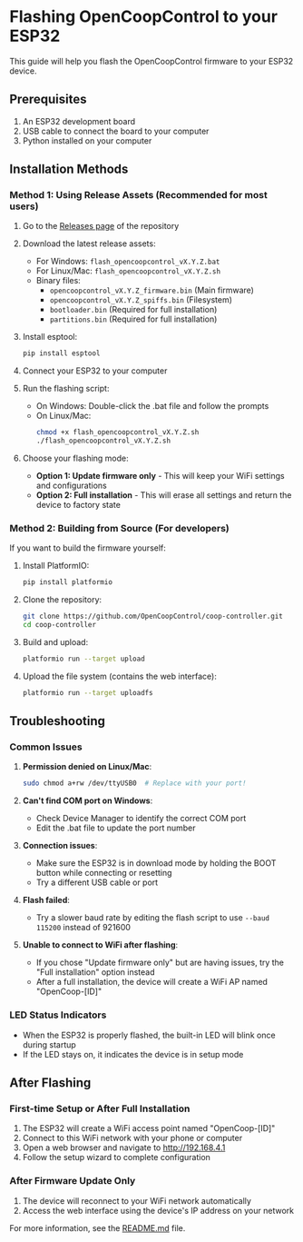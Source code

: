 # Flashing OpenCoopControl to your ESP32

This guide will help you flash the OpenCoopControl firmware to your ESP32 device.

## Prerequisites

1. An ESP32 development board
2. USB cable to connect the board to your computer
3. Python installed on your computer

## Installation Methods

### Method 1: Using Release Assets (Recommended for most users)

1. Go to the [Releases page](https://github.com/OpenCoopControl/coop-controller/releases) of the repository
2. Download the latest release assets:
   - For Windows: `flash_opencoopcontrol_vX.Y.Z.bat`
   - For Linux/Mac: `flash_opencoopcontrol_vX.Y.Z.sh`
   - Binary files: 
     * `opencoopcontrol_vX.Y.Z_firmware.bin` (Main firmware)
     * `opencoopcontrol_vX.Y.Z_spiffs.bin` (Filesystem)
     * `bootloader.bin` (Required for full installation)
     * `partitions.bin` (Required for full installation)

3. Install esptool:
   ```bash
   pip install esptool
   ```

4. Connect your ESP32 to your computer

5. Run the flashing script:
   - On Windows: Double-click the .bat file and follow the prompts
   - On Linux/Mac: 
     ```bash
     chmod +x flash_opencoopcontrol_vX.Y.Z.sh
     ./flash_opencoopcontrol_vX.Y.Z.sh
     ```

6. Choose your flashing mode:
   - **Option 1: Update firmware only** - This will keep your WiFi settings and configurations
   - **Option 2: Full installation** - This will erase all settings and return the device to factory state

### Method 2: Building from Source (For developers)

If you want to build the firmware yourself:

1. Install PlatformIO:
   ```bash
   pip install platformio
   ```

2. Clone the repository:
   ```bash
   git clone https://github.com/OpenCoopControl/coop-controller.git
   cd coop-controller
   ```

3. Build and upload:
   ```bash
   platformio run --target upload
   ```

4. Upload the file system (contains the web interface):
   ```bash
   platformio run --target uploadfs
   ```

## Troubleshooting

### Common Issues

1. **Permission denied on Linux/Mac**:
   ```bash
   sudo chmod a+rw /dev/ttyUSB0  # Replace with your port!
   ```

2. **Can't find COM port on Windows**:
   - Check Device Manager to identify the correct COM port
   - Edit the .bat file to update the port number

3. **Connection issues**:
   - Make sure the ESP32 is in download mode by holding the BOOT button while connecting or resetting
   - Try a different USB cable or port

4. **Flash failed**:
   - Try a slower baud rate by editing the flash script to use `--baud 115200` instead of 921600

5. **Unable to connect to WiFi after flashing**:
   - If you chose "Update firmware only" but are having issues, try the "Full installation" option instead
   - After a full installation, the device will create a WiFi AP named "OpenCoop-[ID]"

### LED Status Indicators

- When the ESP32 is properly flashed, the built-in LED will blink once during startup
- If the LED stays on, it indicates the device is in setup mode

## After Flashing

### First-time Setup or After Full Installation

1. The ESP32 will create a WiFi access point named "OpenCoop-[ID]"
2. Connect to this WiFi network with your phone or computer
3. Open a web browser and navigate to http://192.168.4.1
4. Follow the setup wizard to complete configuration

### After Firmware Update Only

1. The device will reconnect to your WiFi network automatically
2. Access the web interface using the device's IP address on your network

For more information, see the [README.md](README.md) file.
